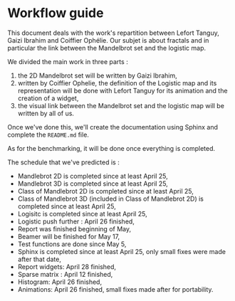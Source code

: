 # Workflow guide

This document deals with the work's repartition between Lefort Tanguy, Gaizi Ibrahim and Coiffier Ophélie.
Our subjet is about fractals and in particular the link between the Mandelbrot set and the logistic map.

We divided the main work in three parts :

1. the 2D Mandelbrot set will be written by Gaizi Ibrahim,
2. written by Coiffier Ophelie, the definition of the Logistic map and its representation will be done with Lefort Tanguy for its animation and the creation of a widget,
3. the visual link between the Mandelbrot set and the logistic map will be written by all of us.

Once we've done this, we'll create the documentation using Sphinx and complete the `README.md` file.

As for the benchmarking, it will be done once everything is completed. 

The schedule that we've predicted is :

- Mandlebrot 2D is completed since at least April 25,
- Mandlebrot 3D is completed since at least April 25,
- Class of Mandlebrot 2D is completed since at least April 25,
- Class of Mandlebrot 3D (included in Class of Mandlebrot 2D) is completed since at least April 25,
- Logisitc is completed since at least April 25,
- Logistic push further : April 26 finished,
- Report was finished beginning of May,
- Beamer will be finished for May 17,
- Test functions are done since May 5,
- Sphinx is completed since at least April 25, only small fixes were made after that date,
- Report widgets: April 28 finished,
- Sparse matrix : April 12 finished,
- Histogram: April 26 finished,
- Animations: April 26 finished, small fixes made after for portability.
